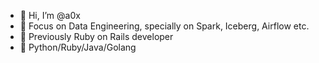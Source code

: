 - 👋 Hi, I’m @a0x
- 👀 Focus on Data Engineering, specially on Spark, Iceberg, Airflow etc.
- 💎 Previously Ruby on Rails developer
- 💞️ Python/Ruby/Java/Golang

<!---
a0x/a0x is a ✨ special ✨ repository because its `README.md` (this file) appears on your GitHub profile.
You can click the Preview link to take a look at your changes.
--->
